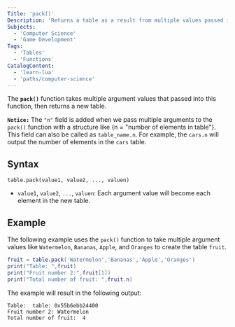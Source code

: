 ```yaml
---
Title: 'pack()'
Description: 'Returns a table as a result from multiple values passed into a function.'
Subjects:
  - 'Computer Science'
  - 'Game Development'
Tags:
  - 'Tables'
  - 'Functions'
CatalogContent:
  - 'learn-lua'
  - 'paths/computer-science'
---
```


The **`pack()`** function takes multiple argument values that passed into this function, then returns a new table.

**`Notice:`** The `"n"` field is added when we pass multiple arguments to the `pack()` function with a structure like {n = "number of elements in table"}. This field can also be called as `table_name.n`. For example, the `cars.n` will output the number of elements in the `cars` table.

## Syntax

```pseudo
table.pack(value1, value2, ..., valuen)
```

- `value1`, `value2`, `...`, `valuen`: Each argument value will become each element in the new table.

## Example

The following example uses the `pack()` function to take multiple argument values like `Watermelon`, `Bananas`, `Apple`, and `Oranges` to create the table `fruit`.

```lua
fruit = table.pack('Watermelon','Bananas','Apple','Oranges')
print("Table: ",fruit)
print("Fruit number 2:",fruit[1])
print("Total number of fruit: ",fruit.n)
```

The example will result in the following output:

```shell
Table:  table: 0x55b6ebb24400
Fruit number 2: Watermelon
Total number of fruit:  4
```
